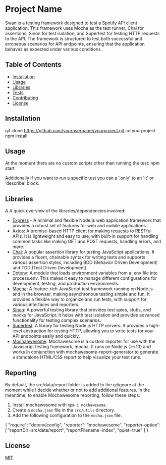 # Project Name

Swan is a testing framework designed to test a Spotify API client application. This framework uses Mocha as the test runner, Chai for assertions, Sinon for test isolation, and Supertest for testing HTTP requests to the API. The framework is structured to test both successful and erroneous scenarios for API endpoints, ensuring that the application behaves as expected under various conditions.

## Table of Contents

- [Installation](#installation)
- [Usage](#usage)
- [Libraries](#libraries)
- [Tests](#tests)
- [Contributing](#contributing)
- [License](#license)

## Installation

git clone https://github.com/yourusername/yourproject.git
cd yourproject
npm install

## Usage

At the moment there are no custom scripts other than running the test:
npm start

Additionally if you want to run a specific test you can a '.only' to an 'it' or 'describe' block. 

## Libraries

A A quick overview of the libraries/dependencies involved:

- [Express](https://expressjs.com/) - A minimal and flexible Node.js web application framework that provides a robust set of features for web and mobile applications.
- [Axios](https://axios-http.com/docs/intro): A promise-based HTTP client for making requests to RESTful APIs. It is lightweight and easy to use, with built-in support for handling common tasks like making GET and POST requests, handling errors, and more.
- [Chai](https://www.chaijs.com/): A popular assertion library for testing JavaScript applications. It provides a fluent, chainable syntax for writing tests and supports various assertion styles, including BDD (Behavior Driven Development) and TDD (Test Driven Development).
- [Dotenv](https://www.npmjs.com/package/dotenv): A module that loads environment variables from a .env file into process.env. This makes it easy to manage different configurations for development, testing, and production environments.
- [Mocha](https://mochajs.org/): A feature-rich JavaScript test framework running on Node.js and in the browser, making asynchronous testing simple and fun. It provides a flexible way to organize and run tests, with support for various interfaces and reporters.
- [Sinon](https://sinonjs.org/): A powerful testing library that provides test spies, stubs, and mocks for JavaScript. It helps with test isolation and provides advanced functionality for testing complex scenarios.
- [Supertest](https://www.npmjs.com/package/supertest): A library for testing Node.js HTTP servers. It provides a high-level abstraction for testing HTTP, allowing you to write tests for your API endpoints easily and quickly.
- [Mochaawesome](https://www.npmjs.com/package/mochawesome): Mochawesome is a custom reporter for use with the Javascript testing framework, mocha. It runs on Node.js (>=10) and works in conjunction with mochawesome-report-generator to generate a standalone HTML/CSS report to help visualize your test runs.

## Reporting

By default, the src/data/report folder is added to the gitignore at the moment while I decide whether or not to add additional features. In the meantime, to enable Mochawesome reporting, follow these steps:

1. Install mochawesome with `npm i mochawesome`.
2. Create a `mocha.json` file in the `src/utils` directory.
3. Add the following configuration to the `mocha.json` file:

{
  "require": "dotenv/config",
  "reporter": "mochawesome",
  "reporter-option": [
    "reportDir=src/data/report",
    "reportFilename=index",
    "quiet=true"
  ]
}

## License
[MIT](LICENSE)